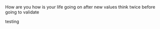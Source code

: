How are you
how is your life going on after new values
think twice before going to validate

testing

